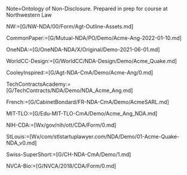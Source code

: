 
Note=Ontology of Non-Disclosure.  Prepared in prep for course at Northwestern Law

NW:=[G/NW-NDA/00/Form/Agt-Outline-Assets.md]

CommonPaper:=[G/Mutual-NDA/PO/Demo/Acme-Ang-2022-01-10.md]

OneNDA:=[G/OneNDA-NDA/X/Original/Demo-2021-06-01.md]

WorldCC-Design:=[G/WorldCC/NDA-Design/Demo/Acme_Quake.md]

CooleyInspired:=[G/Agt-NDA-CmA/Demo/Acme-Ang/0.md]

TechContractsAcademy:=[G/TechContracts/NDA/Demo/NDA_Acme_Ang.md]

French:=[G/CabinetBondard/FR-NDA-CmA/Demo/AcmeSARL.md]

MIT-TLO:=[G/Edu-MIT-TLO-CmA/Demo/Acme_Ang_NDA.md]

NIH-CDA:=[Wx/gov/nih/ott/CDA/Form/0.md]

StLouis:=[Wx/com/stlstartuplawyer.com/NDA/Demo/01-Acme-Quake-NDA_v0.md]

Swiss-SuperShort:=[G/CH-NDA-CmA/Demo/1.md]

NVCA-Bio:=[G/NVCA/2018/CDA/Form/0.md]
